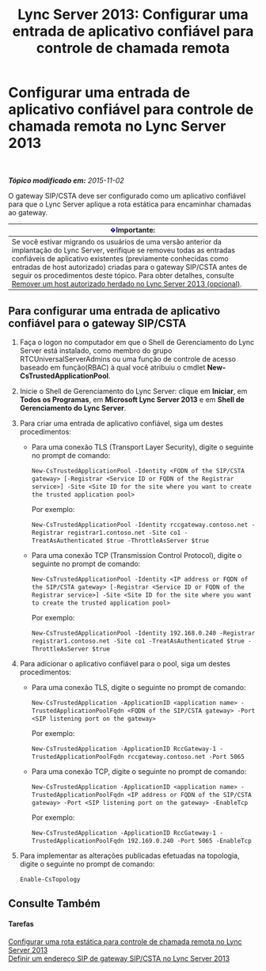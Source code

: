 ﻿---
title: 'Lync Server 2013: Configurar uma entrada de aplicativo confiável para controle de chamada remota'
TOCTitle: Configurar uma entrada de aplicativo confiável para controle de chamada remota
ms:assetid: 37777f93-8b24-40cf-808e-7c6230eb2132
ms:mtpsurl: https://technet.microsoft.com/pt-br/library/Gg558636(v=OCS.15)
ms:contentKeyID: 49306382
ms.date: 05/19/2016
mtps_version: v=OCS.15
ms.translationtype: HT
---

# Configurar uma entrada de aplicativo confiável para controle de chamada remota no Lync Server 2013

 

_**Tópico modificado em:** 2015-11-02_

O gateway SIP/CSTA deve ser configurado como um aplicativo confiável para que o Lync Server aplique a rota estática para encaminhar chamadas ao gateway.

<table>
<thead>
<tr class="header">
<th><img src="images/Gg425939.important(OCS.15).gif" title="important" alt="important" />Importante:</th>
</tr>
</thead>
<tbody>
<tr class="odd">
<td>Se você estivar migrando os usuários de uma versão anterior da implantação do Lync Server, verifique se removeu todas as entradas confiáveis de aplicativo existentes (previamente conhecidas como entradas de host autorizado) criadas para o gateway SIP/CSTA antes de seguir os procedimentos deste tópico. Para obter detalhes, consulte <a href="lync-server-2013-remove-a-legacy-authorized-host-optional.md">Remover um host autorizado herdado no Lync Server 2013 (opcional)</a>.</td>
</tr>
</tbody>
</table>


## Para configurar uma entrada de aplicativo confiável para o gateway SIP/CSTA

1.  Faça o logon no computador em que o Shell de Gerenciamento do Lync Server está instalado, como membro do grupo RTCUniversalServerAdmins ou uma função de controle de acesso baseado em função(RBAC) à qual você atribuiu o cmdlet **New-CsTrustedApplicationPool**.

2.  Inicie o Shell de Gerenciamento do Lync Server: clique em **Iniciar**, em **Todos os Programas**, em **Microsoft Lync Server 2013** e em **Shell de Gerenciamento do Lync Server**.

3.  Para criar uma entrada de aplicativo confiável, siga um destes procedimentos:
    
      - Para uma conexão TLS (Transport Layer Security), digite o seguinte no prompt de comando:
        
            New-CsTrustedApplicationPool -Identity <FQDN of the SIP/CSTA gateway> [-Registrar <Service ID or FQDN of the Registrar service>] -Site <Site ID for the site where you want to create the trusted application pool>
        
        Por exemplo:
        
            New-CsTrustedApplicationPool -Identity rccgateway.contoso.net -Registrar registrar1.contoso.net -Site co1 -TreatAsAuthenticated $true -ThrottleAsServer $true
    
      - Para uma conexão TCP (Transmission Control Protocol), digite o seguinte no prompt de comando:
        
            New-CsTrustedApplicationPool -Identity <IP address or FQDN of the SIP/CSTA gateway> [-Registrar <Service ID or FQDN of the Registrar service>] -Site <Site ID for the site where you want to create the trusted application pool>
        
        Por exemplo:
        
            New-CsTrustedApplicationPool -Identity 192.168.0.240 -Registrar registrar1.contoso.net -Site co1 -TreatAsAuthenticated $true -ThrottleAsServer $true

4.  Para adicionar o aplicativo confiável para o pool, siga um destes procedimentos:
    
      - Para uma conexão TLS, digite o seguinte no prompt de comando:
        
            New-CsTrustedApplication -ApplicationID <application name> -TrustedApplicationPoolFqdn <FQDN of the SIP/CSTA gateway> -Port <SIP listening port on the gateway>
        
        Por exemplo:
        
            New-CsTrustedApplication -ApplicationID RccGateway-1 -TrustedApplicationPoolFqdn rccgateway.contoso.net -Port 5065
    
      - Para uma conexão TCP, digite o seguinte no prompt de comando:
        
            New-CsTrustedApplication -ApplicationID <application name> -TrustedApplicationPoolFqdn <IP address or FQDN of the SIP/CSTA gateway> -Port <SIP listening port on the gateway> -EnableTcp
        
        Por exemplo:
        
            New-CsTrustedApplication -ApplicationID RccGateway-1 -TrustedApplicationPoolFqdn 192.169.0.240 -Port 5065 -EnableTcp

5.  Para implementar as alterações publicadas efetuadas na topologia, digite o seguinte no prompt de comando:
    
        Enable-CsTopology

## Consulte Também

#### Tarefas

[Configurar uma rota estática para controle de chamada remota no Lync Server 2013](lync-server-2013-configure-a-static-route-for-remote-call-control.md)  
[Definir um endereço SIP de gateway SIP/CSTA no Lync Server 2013](lync-server-2013-define-a-sip-csta-gateway-ip-address.md)


